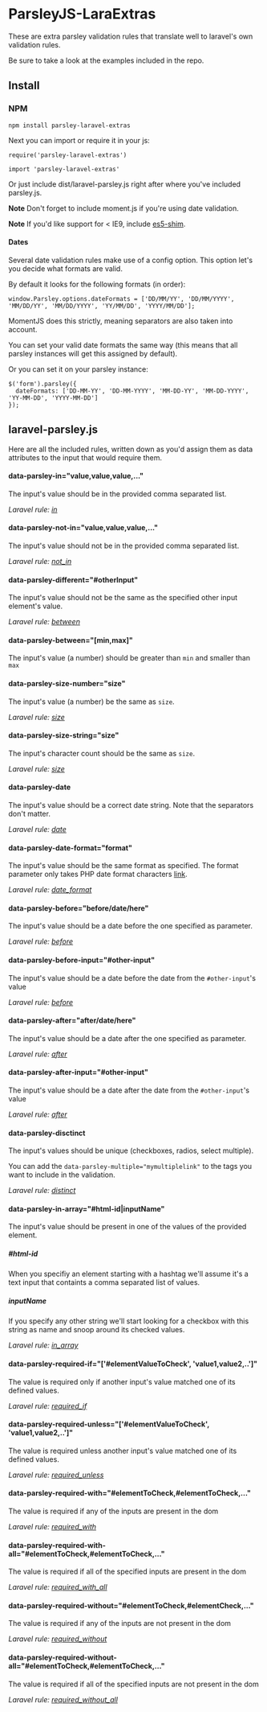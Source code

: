 # ParsleyJS-LaraExtras
These are extra parsley validation rules that translate well to laravel's own validation rules.

Be sure to take a look at the examples included in the repo.

## Install

### NPM

`npm install parsley-laravel-extras`

Next you can import or require it in your js:

`require('parsley-laravel-extras')`

`import 'parsley-laravel-extras'`

Or just include dist/laravel-parsley.js right after where you've included parsley.js.

**Note** Don't forget to include moment.js if you're using date validation.

**Note** If you'd like support for < IE9, include [es5-shim](https://github.com/es-shims/es5-shim).

#### Dates

Several date validation rules make use of a config option. 
This option let's you decide what formats are valid.

By default it looks for the following formats (in order):

```
window.Parsley.options.dateFormats = ['DD/MM/YY', 'DD/MM/YYYY', 'MM/DD/YY', 'MM/DD/YYYY', 'YY/MM/DD', 'YYYY/MM/DD'];
```

MomentJS does this strictly, meaning separators are also taken into account.

You can set your valid date formats the same way (this means that all parsley instances will get this assigned by default).

Or you can set it on your parsley instance:

```
$('form').parsley({
  dateFormats: ['DD-MM-YY', 'DD-MM-YYYY', 'MM-DD-YY', 'MM-DD-YYYY', 'YY-MM-DD', 'YYYY-MM-DD']
});
```

## laravel-parsley.js

Here are all the included rules, written down as you'd assign them as data attributes to the input that would require them.


#### data-parsley-in="value,value,value,..."

The input's value should be in the provided comma separated list.

*Laravel rule: [in](https://laravel.com/docs/5.2/validation#rule-in)*

#### data-parsley-not-in="value,value,value,..."

The input's value should not be in the provided comma separated list.

*Laravel rule: [not_in](https://laravel.com/docs/5.2/validation#rule-not-in)*

#### data-parsley-different="#otherInput"

The input's value should not be the same as the specified other input element's value.

*Laravel rule: [between](https://laravel.com/docs/5.2/validation#rule-between)*

#### data-parsley-between="[min,max]"

The input's value (a number) should be greater than `min` and smaller than `max`

#### data-parsley-size-number="size"

The input's value (a number) be the same as `size`.

*Laravel rule: [size](https://laravel.com/docs/5.2/validation#rule-size)*

#### data-parsley-size-string="size"

The input's character count should be the same as `size`.

*Laravel rule: [size](https://laravel.com/docs/5.2/validation#rule-size)*

#### data-parsley-date

The input's value should be a correct date string.
Note that the separators don't matter.

*Laravel rule: [date](https://laravel.com/docs/5.2/validation#rule-date)*

#### data-parsley-date-format="format"

The input's value should be the same format as specified.
The format parameter only takes PHP date format characters [link](http://php.net/manual/en/function.date.php#refsect1-function.date-parameters).

*Laravel rule: [date_format](https://laravel.com/docs/5.2/validation#rule-date-format)*

#### data-parsley-before="before/date/here"

The input's value should be a date before the one specified as parameter.

*Laravel rule: [before](https://laravel.com/docs/5.2/validation#rule-before)*

#### data-parsley-before-input="#other-input"

The input's value should be a date before the date from the `#other-input`'s value

*Laravel rule: [before](https://laravel.com/docs/5.2/validation#rule-before)*

#### data-parsley-after="after/date/here"

The input's value should be a date after the one specified as parameter.

*Laravel rule: [after](https://laravel.com/docs/5.2/validation#rule-after)*

#### data-parsley-after-input="#other-input"

The input's value should be a date after the date from the `#other-input`'s value

*Laravel rule: [after](https://laravel.com/docs/5.2/validation#rule-after)*

#### data-parsley-disctinct

The input's values should be unique (checkboxes, radios, select multiple).

You can add the `data-parsley-multiple="mymultiplelink"` to the tags you want to include in the validation.

*Laravel rule: [distinct](https://laravel.com/docs/5.2/validation#rule-distinct)*

#### data-parsley-in-array="#html-id|inputName"

The input's value should be present in one of the values of the provided element.

##### #html-id

When you specifiy an element starting with a hashtag we'll assume it's a text input that containts a comma separated list of values.

##### inputName

If you specify any other string we'll start looking for a checkbox with this string as name and snoop around its checked values.

*Laravel rule: [in_array](https://laravel.com/docs/5.2/validation#rule-in-array)*

#### data-parsley-required-if="['#elementValueToCheck', 'value1,value2,..']"

The value is required only if another input's value matched one of its defined values.

*Laravel rule: [required_if](https://laravel.com/docs/5.2/validation#rule-required-if)*

#### data-parsley-required-unless="['#elementValueToCheck', 'value1,value2,..']"

The value is required unless another input's value matched one of its defined values.

*Laravel rule: [required_unless](https://laravel.com/docs/5.2/validation#rule-required-unless)*

#### data-parsley-required-with="#elementToCheck,#elementToCheck,..."

The value is required if any of the inputs are present in the dom

*Laravel rule: [required_with](https://laravel.com/docs/5.2/validation#rule-required-with)*

#### data-parsley-required-with-all="#elementToCheck,#elementToCheck,..."

The value is required if all of the specified inputs are present in the dom

*Laravel rule: [required_with_all](https://laravel.com/docs/5.2/validation#rule-required-with-all)*

#### data-parsley-required-without="#elementToCheck,#elementCheck,..."

The value is required if any of the inputs are not present in the dom

*Laravel rule: [required_without](https://laravel.com/docs/5.2/validation#rule-required-without)*

#### data-parsley-required-without-all="#elementToCheck,#elementToCheck,..."

The value is required if all of the specified inputs are not present in the dom

*Laravel rule: [required_without_all](https://laravel.com/docs/5.2/validation#rule-required-without-all)*
